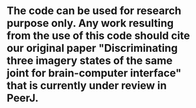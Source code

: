 # The code can be used for research purpose only. Any work resulting from the use of this code should cite our original paper "Discriminating three imagery states of the same joint for brain-computer interface" that is currently under review in PeerJ.
